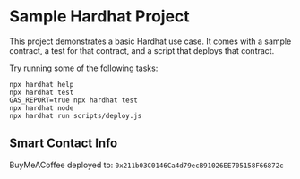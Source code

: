 # Sample Hardhat Project

This project demonstrates a basic Hardhat use case. It comes with a sample contract, a test for that contract, and a script that deploys that contract.

Try running some of the following tasks:

```shell
npx hardhat help
npx hardhat test
GAS_REPORT=true npx hardhat test
npx hardhat node
npx hardhat run scripts/deploy.js
```

## Smart Contact Info

BuyMeACoffee deployed to: `0x211b03C0146Ca4d79ecB91026EE705158F66872c`
